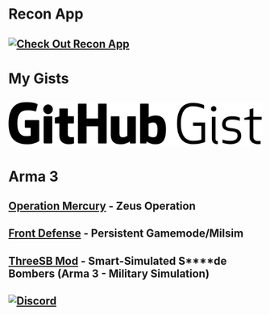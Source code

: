 # Recon App
## [![Check Out Recon App](https://recon.us.com/img/favicon.ico)](https://recon.us.com)

# My Gists
## [![ My Gists](https://raw.githubusercontent.com/b4b4r07/i/master/gist/logo.png)](https://gist.github.com/hostinfodev)

# Arma 3 
## [Operation Mercury](https://github.com/hostinfodev/operation_mercury.zargabad) - Zeus Operation

## [Front Defense](https://github.com/hostinfodev/front_defence.WL_Rosche) - Persistent Gamemode/Milsim

## [ThreeSB Mod](https://github.com/hostinfodev/ThreeSB) - Smart-Simulated S****de Bombers (Arma 3 - Military Simulation)

## [![Discord](https://logos-world.net/wp-content/uploads/2020/12/Discord-Logo.png)](https://discord.gg/QftAGcvbDT)
